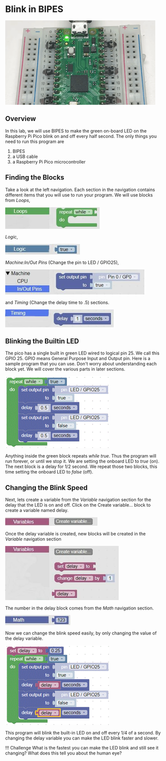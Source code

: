 # Blink in BIPES

![Blink GIF](../../img/blink-on-board-led.gif)

## Overview
In this lab, we will use BIPES to make the green on-board LED on the Raspberry Pi Pico blink on and off every half second.  The only things you need to run this program are

1. BIPES
2. a USB cable
3. a Raspberry Pi Pico microcontroller

## Finding the Blocks

Take a look at the left navigation.  Each section in the navigation contains different items that you will use to run your program.  We will use blocks from _Loops_, 

![Loop](./../../img/pico/repeatWhileLoop.jpg) 

_Logic_,

![Logic](./../../img/pico/true.jpg) 

_Machine:In/Out Pins_ (Change the pin to LED / GPIO25),

![machine](./../../img/pico/setOutputPin.jpg) 

and _Timing_ (Change the delay time to .5) sections.

![timing](./../../img/pico/delay.jpg) 

## Blinking the Builtin LED

The pico has a single built in green LED wired to logical pin 25.  We call this GPIO 25.  GPIO means General Purpose Input and Output pin. Here is a sample program that you can use.  Don't worry about understanding each block yet.  We will cover the various parts in later sections.

![BIPES Blink](../../img/pico/blink.GIF)

Anything inside the green block repeats _while true_. Thus the program will run forever, or until we stop it.  We are setting the onboard LED to _true_ (on).  The next block is a delay for 1/2 second.  We repeat those two blocks, this time setting the onboard LED to _false_ (off).

## Changing the Blink Speed

Next, lets create a variable from the _Variable_ navigation section for the delay that the LED is on and off.   Click on the Create variable... block to create a variable named delay. 

![variable](./../../img/pico/variable.jpg) 

Once the delay variable is created, new blocks will be created in the _Variable_ navigation section

![delay variable](./../../img/pico/delayVariable.jpg) 

The number in the delay block comes from the _Math_ navigation section.

![math](./../../img/pico/math.jpg) 

Now we can change the blink speed easily, by only changing the value of the delay variable.

![BIPES Delay Blink](../../img/pico/delayBlink.GIF)

This program will blink the built-in LED on and off every 1/4 of a second.  By changing the delay variable you can make the LED blink faster and slower.

!!! Challenge
    What is the fastest you can make the LED blink and still see it changing?  What does this tell you about the human eye?
